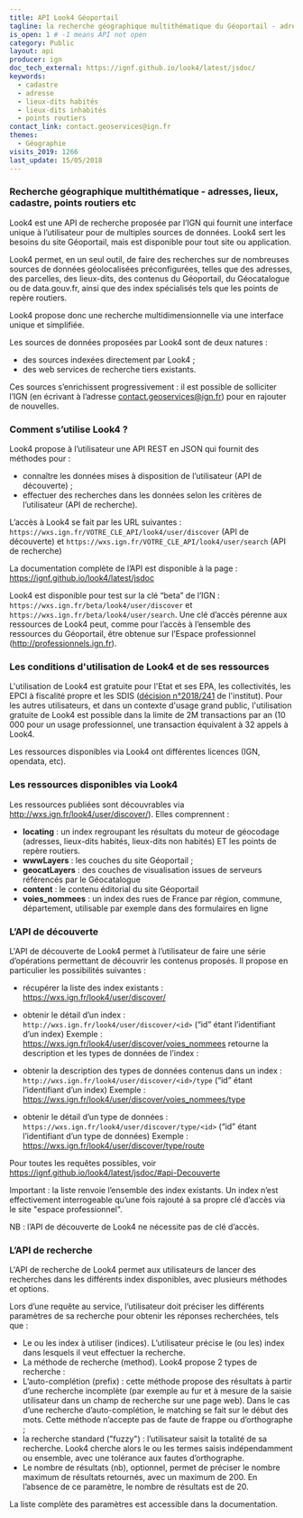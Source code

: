 ```yaml
---
title: API Look4 Géoportail
tagline: la recherche géographique multithématique du Géoportail - adresses, lieux, cadastre, points routiers, etc
is_open: 1 # -1 means API not open
category: Public
layout: api
producer: ign
doc_tech_external: https://ignf.github.io/look4/latest/jsdoc/
keywords:
  - cadastre
  - adresse
  - lieux-dits habités
  - lieux-dits inhabités
  - points routiers
contact_link: contact.geoservices@ign.fr
themes:
  - Géographie
visits_2019: 1266
last_update: 15/05/2018
---
```


### Recherche géographique multithématique - adresses, lieux, cadastre, points routiers etc

Look4 est une API de recherche proposée par l’IGN qui fournit une interface unique à l’utilisateur pour de multiples sources de données. Look4 sert les besoins du site Géoportail, mais est disponible pour tout site ou application.

Look4 permet, en un seul outil, de faire des recherches sur de nombreuses sources de données géolocalisées préconfigurées, telles que des adresses, des parcelles, des lieux-dits, des contenus du Géoportail, du Géocatalogue ou de data.gouv.fr, ainsi que des index spécialisés tels que les points de repère routiers.

Look4 propose donc une recherche multidimensionnelle via une interface unique et simplifiée.

Les sources de données proposées par Look4 sont de deux natures :

- des sources indexées directement par Look4 ;
- des web services de recherche tiers existants.

Ces sources s’enrichissent progressivement : il est possible de solliciter l’IGN (en écrivant à l’adresse contact.geoservices@ign.fr) pour en rajouter de nouvelles.

### Comment s’utilise Look4 ?

Look4 propose à l’utilisateur une API REST en JSON qui fournit des méthodes pour :

- connaître les données mises à disposition de l’utilisateur (API de découverte) ;
- effectuer des recherches dans les données selon les critères de l’utilisateur (API de recherche).

L’accès à Look4 se fait par les URL suivantes : `https://wxs.ign.fr/VOTRE_CLE_API/look4/user/discover` (API de découverte) et `https://wxs.ign.fr/VOTRE_CLE_API/look4/user/search` (API de recherche)

La documentation complète de l’API est disponible à la page : https://ignf.github.io/look4/latest/jsdoc

Look4 est disponible pour test sur la clé “beta” de l’IGN : `https://wxs.ign.fr/beta/look4/user/discover` et `https://wxs.ign.fr/beta/look4/user/search`. Une clé d’accès pérenne aux ressources de Look4 peut, comme pour l’accès à l’ensemble des ressources du Géoportail, être obtenue sur l’Espace professionnel (http://professionnels.ign.fr).

### Les conditions d'utilisation de Look4 et de ses ressources

L'utilisation de Look4 est gratuite pour l'Etat et ses EPA, les collectivités, les EPCI à fiscalité propre et les SDIS ([décision n°2018/241](http://www.ign.fr/institut/sites/all/files/2018.241_tarification_geoservices_ign.pdf) de l'institut).
Pour les autres utilisateurs, et dans un contexte d'usage grand public, l'utilisation gratuite de Look4 est possible dans la limite de 2M transactions par an (10 000 pour un usage professionnel, une transaction équivalent à 32 appels à Look4.

Les ressources disponibles via Look4 ont différentes licences (IGN, opendata, etc).

### Les ressources disponibles via Look4

Les ressources publiées sont découvrables via http://wxs.ign.fr/look4/user/discover/). Elles comprennent :

- **locating** : un index regroupant les résultats du moteur de géocodage (adresses, lieux-dits habités, lieux-dits non habités) ET les points de repère routiers.
- **wwwLayers** : les couches du site Géoportail ;
- **geocatLayers** : des couches de visualisation issues de serveurs référencés par le Géocatalogue
- **content** : le contenu éditorial du site Géoportail
- **voies_nommees** : un index des rues de France par région, commune, département, utilisable par exemple dans des formulaires en ligne

### L’API de découverte

L'API de découverte de Look4 permet à l’utilisateur de faire une série d’opérations permettant de découvrir les contenus proposés. Il propose en particulier les possibilités suivantes :

- récupérer la liste des index existants : https://wxs.ign.fr/look4/user/discover/
- obtenir le détail d’un index : `http://wxs.ign.fr/look4/user/discover/<id>` (“id” étant l’identifiant d’un index)
  Exemple : https://wxs.ign.fr/look4/user/discover/voies_nommees retourne la description et les types de données de l’index :

- obtenir la description des types de données contenus dans un index : `http://wxs.ign.fr/look4/user/discover/<id>/type` (“id” étant l’identifiant d’un index)
  Exemple : https://wxs.ign.fr/look4/user/discover/voies_nommees/type
- obtenir le détail d’un type de données : `https://wxs.ign.fr/look4/user/discover/type/<id>` (“id” étant l’identifiant d’un type de données)
  Exemple : https://wxs.ign.fr/look4/user/discover/type/route

Pour toutes les requêtes possibles, voir https://ignf.github.io/look4/latest/jsdoc/#api-Decouverte

Important : la liste renvoie l’ensemble des index existants. Un index n’est effectivement interrogeable qu’une fois rajouté à sa propre clé d’accès via le site "espace professionnel".

NB : l’API de découverte de Look4 ne nécessite pas de clé d’accès.

### L’API de recherche

L'API de recherche de Look4 permet aux utilisateurs de lancer des recherches dans les différents index disponibles, avec plusieurs méthodes et options.

Lors d’une requête au service, l’utilisateur doit préciser les différents paramètres de sa recherche pour obtenir les réponses recherchées, tels que :

- Le ou les index à utiliser (indices). L’utilisateur précise le (ou les) index dans lesquels il veut effectuer la recherche.
- La méthode de recherche (method). Look4 propose 2 types de recherche :
- L’auto-complétion (prefix) : cette méthode propose des résultats à partir d’une recherche incomplète (par exemple au fur et à mesure de la saisie utilisateur dans un champ de recherche sur une page web). Dans le cas d’une recherche d’auto-complétion, le matching se fait sur le début des mots. Cette méthode n’accepte pas de faute de frappe ou d’orthographe ;
- la recherche standard ("fuzzy") : l’utilisateur saisit la totalité de sa recherche. Look4 cherche alors le ou les termes saisis indépendamment ou ensemble, avec une tolérance aux fautes d’orthographe.
- Le nombre de résultats (nb), optionnel, permet de préciser le nombre maximum de résultats retournés, avec un maximum de 200. En l’absence de ce paramètre, le nombre de résultats est de 20.

La liste complète des paramètres est accessible dans la documentation.
